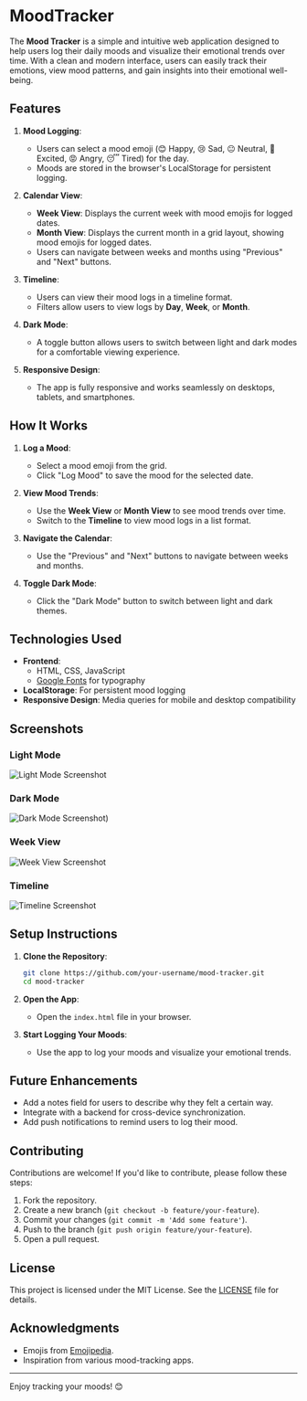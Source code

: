 # MoodTracker

The **Mood Tracker** is a simple and intuitive web application designed to help users log their daily moods and visualize their emotional trends over time. With a clean and modern interface, users can easily track their emotions, view mood patterns, and gain insights into their emotional well-being.

## Features

1. **Mood Logging**:
   - Users can select a mood emoji (😊 Happy, 😢 Sad, 😐 Neutral, 🤩 Excited, 😡 Angry, 😴 Tired) for the day.
   - Moods are stored in the browser's LocalStorage for persistent logging.

2. **Calendar View**:
   - **Week View**: Displays the current week with mood emojis for logged dates.
   - **Month View**: Displays the current month in a grid layout, showing mood emojis for logged dates.
   - Users can navigate between weeks and months using "Previous" and "Next" buttons.

3. **Timeline**:
   - Users can view their mood logs in a timeline format.
   - Filters allow users to view logs by **Day**, **Week**, or **Month**.

4. **Dark Mode**:
   - A toggle button allows users to switch between light and dark modes for a comfortable viewing experience.

5. **Responsive Design**:
   - The app is fully responsive and works seamlessly on desktops, tablets, and smartphones.

## How It Works

1. **Log a Mood**:
   - Select a mood emoji from the grid.
   - Click "Log Mood" to save the mood for the selected date.

2. **View Mood Trends**:
   - Use the **Week View** or **Month View** to see mood trends over time.
   - Switch to the **Timeline** to view mood logs in a list format.

3. **Navigate the Calendar**:
   - Use the "Previous" and "Next" buttons to navigate between weeks and months.

4. **Toggle Dark Mode**:
   - Click the "Dark Mode" button to switch between light and dark themes.

## Technologies Used

- **Frontend**:
  - HTML, CSS, JavaScript
  - [Google Fonts](https://fonts.google.com/) for typography
- **LocalStorage**: For persistent mood logging
- **Responsive Design**: Media queries for mobile and desktop compatibility

## Screenshots

### Light Mode
![Light Mode Screenshot](https://github.com/harshvardhan-git/MoodTracker/blob/main/LightMode.png?raw=true)

### Dark Mode
![Dark Mode Screenshot](https://github.com/harshvardhan-git/MoodTracker/blob/main/DarkMode.png?raw=true))

### Week View
![Week View Screenshot](https://github.com/harshvardhan-git/MoodTracker/blob/main/WeekView.png?raw=true)

### Timeline
![Timeline Screenshot](https://github.com/harshvardhan-git/MoodTracker/blob/main/MoodTimeline.png?raw=true)

## Setup Instructions

1. **Clone the Repository**:
   ```bash
   git clone https://github.com/your-username/mood-tracker.git
   cd mood-tracker
   ```

2. **Open the App**:
   - Open the `index.html` file in your browser.

3. **Start Logging Your Moods**:
   - Use the app to log your moods and visualize your emotional trends.

## Future Enhancements

- Add a notes field for users to describe why they felt a certain way.
- Integrate with a backend for cross-device synchronization.
- Add push notifications to remind users to log their mood.

## Contributing

Contributions are welcome! If you'd like to contribute, please follow these steps:

1. Fork the repository.
2. Create a new branch (`git checkout -b feature/your-feature`).
3. Commit your changes (`git commit -m 'Add some feature'`).
4. Push to the branch (`git push origin feature/your-feature`).
5. Open a pull request.

## License

This project is licensed under the MIT License. See the [LICENSE](./LICENSE) file for details.

## Acknowledgments

- Emojis from [Emojipedia](https://emojipedia.org/).
- Inspiration from various mood-tracking apps.

---

Enjoy tracking your moods! 😊

